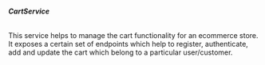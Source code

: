 ###### **CartService**

This service helps to manage the cart functionality for an ecommerce store. It exposes a certain set of endpoints which
help to register, authenticate, add and update the cart which belong to a particular user/customer.

